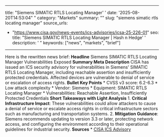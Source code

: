 ﻿---

title: "Siemens SIMATIC RTLS Locating Manager''
date: '2025-08-20T14:53:04""
category: "Markets"
summary: ""
slug: "siemens simatic rtls locating manager"
source_urls:
  - "https://www.cisa.gov/news-events/ics-advisories/icsa-25-226-01"
seo:
  title: "Siemens SIMATIC RTLS Locating Manager | Hash n Hedge''
  description: '"
  keywords: ["news", "markets", "brief"]

---
Here is the rewritten news brief:  **Headline** Siemens SIMATIC RTLS Locating Manager Vulnerabilities Exposed  **Summary Meta Description** CISA has issued an ICS security advisory for vulnerabilities in Siemens' SIMATIC RTLS Locating Manager, including reachable assertion and insufficiently protected credentials. Affected devices are vulnerable to denial of service or escalation of access rights.  **Bullet Key Points**  * CVSS v3 score: 6.2-6.3 * Low attack complexity * Vendor: Siemens * Equipment: SIMATIC RTLS Locating Manager * Vulnerabilities: Reachable Assertion, Insufficiently Protected Credentials  **Short Takeaways with Light Analysis**  1. **Critical Infrastructure Impact**: These vulnerabilities could allow attackers to cause a denial of service or escalate access rights in critical infrastructure sectors such as manufacturing and transportation systems. 2. **Mitigation Guidance**: Siemens recommends updating to version 3.3 or later, protecting network access, and configuring the environment according to their operational guidelines for industrial security.  **Sources**  * [CISA ICS Advisory](https://www.cisa.gov/news-events/ics-advisories/icsa-25-226-01) 
